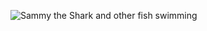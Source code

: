 
![Sammy the Shark and other fish swimming](https://do-community.github.io/cloud_haiku/assets/swim.png)